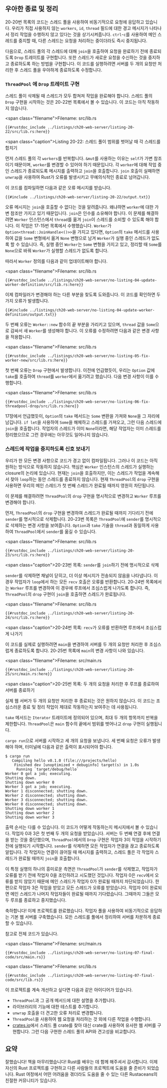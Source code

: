 ## 우아한 종료 및 정리

20-20번 목록의 코드는 스레드 풀을 사용하여 비동기적으로 요청에 응답하고 있습니다. 우리가 직접 사용하지 않는 `workers`, `id`, `thread` 필드에 대한 경고 메시지가 나타나서 정리 작업을 수행하지 않고 있다는 것을 상기시켜줍니다. `ctrl`-`c`를 사용하여 메인 스레드를 중지할 때, 다른 스레드는 요청을 처리하는 중이더라도 즉시 중지됩니다.

다음으로, 스레드 풀의 각 스레드에 대해 `join`을 호출하여 요청을 완료하기 전에 종료되도록 `Drop` 트레이트를 구현합니다. 또한 스레드가 새로운 요청을 수신하는 것을 중지하고 종료하도록 하는 방법을 구현합니다. 이 코드를 실행하려면 서버를 두 개의 요청만 처리한 후 스레드 풀을 우아하게 종료하도록 수정합니다.

### `ThreadPool` 에 `Drop` 트레이트 구현

스레드 풀이 삭제될 때 스레드가 모두 합쳐져 작업을 완료해야 합니다. 스레드 풀의 `Drop` 구현을 시작하는 것은 20-22번 목록에서 볼 수 있습니다. 이 코드는 아직 작동하지 않습니다.

<span class=\"filename\">Filename: src/lib.rs</span>

```rust,ignore,does_not_compile
{{#rustdoc_include ../listings/ch20-web-server/listing-20-22/src/lib.rs:here}}
```

<span class=\"caption\">Listing 20-22: 스레드 풀이 범위를 벗어날 때 각 스레드를 합치기</span>

먼저 스레드 풀의 각 `workers`를 반복합니다. `&mut`를 사용하는 이유는 `self`가 가변 참조이기 때문이며, `worker`를 변경할 수 있어야 하기 때문입니다. 각 `worker`에 대해 작업 중인 스레드가 종료되도록 메시지를 출력하고 `join`을 호출합니다. `join` 호출이 실패하면 `unwrap`을 사용하여 Rust가 오류를 발생시키고 무예의식적인 종료로 넘어갑니다.

이 코드를 컴파일하면 다음과 같은 오류 메시지를 받습니다.

```console
{{#include ../listings/ch20-web-server/listing-20-22/output.txt}}
```

오류 메시지는 `join`을 호출할 수 없다는 것을 알려줍니다. 왜냐하면 `worker`에 대한 가변 참조만 가지고 있기 때문입니다. `join`은 인수를 소유해야 합니다. 이 문제를 해결하려면 `Worker` 인스턴스에서 `thread`를 옮겨 `join`이 스레드를 소비할 수 있도록 해야 합니다. 이 작업은 17-15번 목록에서 수행했습니다. `Worker`가 `Option<thread::JoinHandle<()>>`을 가지고 있다면, `Option`의 `take` 메서드를 사용하여 값을 `Some` 변형에서 옮겨 `None` 변형으로 남겨 `Worker`가 실행 중인 스레드가 없도록 할 수 있습니다. 즉, 실행 중인 `Worker`는 `Some` 변형을 가지고 있고, 정리할 때 `Some`를 `None`으로 바꿔 `Worker`가 실행할 스레드가 없도록 합니다.

따라서 `Worker` 정의를 다음과 같이 업데이트해야 합니다.

<span class=\"filename\">Filename: src/lib.rs</span>

```rust,ignore,does_not_compile
{{#rustdoc_include ../listings/ch20-web-server/no-listing-04-update-worker-definition/src/lib.rs:here}}
```

이제 컴파일러가 변경해야 하는 다른 부분을 찾도록 도와줍니다. 이 코드를 확인하면 두 가지 오류가 발생합니다.

```console
{{#include ../listings/ch20-web-server/no-listing-04-update-worker-definition/output.txt}}
```

두 번째 오류는 `Worker::new` 함수의 끝 부분을 가리키고 있으며, `thread` 값을 `Some`으로 감싸서 새 `Worker`를 생성해야 합니다. 이 오류를 수정하려면 다음과 같은 변경 사항을 적용합니다.

<span class=\"filename\">Filename: src/lib.rs</span>

```rust,ignore,does_not_compile
{{#rustdoc_include ../listings/ch20-web-server/no-listing-05-fix-worker-new/src/lib.rs:here}}
```

첫 번째 오류는 `Drop` 구현에서 발생합니다. 이전에 언급했듯이, 우리는 `Option` 값에 `take`를 호출하여 `thread`를 `worker`에서 옮기려고 했습니다. 다음 변경 사항이 이를 수행합니다.

<span class=\"filename\">Filename: src/lib.rs</span>

```rust,ignore,not_desired_behavior
{{#rustdoc_include ../listings/ch20-web-server/no-listing-06-fix-threadpool-drop/src/lib.rs:here}}
```

17장에서 언급했듯이, `Option`의 `take` 메서드는 `Some` 변환을 가져와 `None`을 그 자리에 남깁니다. `if let`을 사용하여 `Some`을 해체하고 스레드를 가져오고, 그런 다음 스레드에 `join`을 호출합니다. 작업자의 스레드가 이미 `None`이라면, 해당 작업자는 이미 스레드를 정리했으므로 그런 경우에는 아무것도 일어나지 않습니다.

### 스레드에 작업을 중지하도록 신호 보내기

우리가 한 모든 변경 사항으로 코드가 경고 없이 컴파일됩니다. 그러나 이 코드는 아직 원하는 방식으로 작동하지 않습니다. 핵심은 `Worker` 인스턴스의 스레드가 실행하는 closure의 논리에 있습니다. 현재는 `join`을 호출하지만, 이는 스레드가 작업을 계속해서 찾아 `loop`하는 동안 스레드를 종료하지 않습니다. 현재 `ThreadPool`의 `drop` 구현을 사용하면 우리의 메인 스레드가 첫 번째 스레드가 완료될 때까지 영원히 차단됩니다.

이 문제를 해결하려면 `ThreadPool`의 `drop` 구현을 명시적으로 변경하고 `Worker` 루프를 변경해야 합니다.

먼저, `ThreadPool`의 `drop` 구현을 변경하여 스레드가 완료될 때까지 기다리기 전에 `sender`를 명시적으로 삭제합니다. 20-23번 목록은 `ThreadPool`에 `sender`를 명시적으로 삭제하는 변경 사항을 보여줍니다. `Option`과 `take` 기술을 `thread`과 동일하게 사용하여 `ThreadPool`에서 `sender`를 옮길 수 있습니다.

<span class=\"filename\">Filename: src/lib.rs</span>

```rust,noplayground,not_desired_behavior
{{#rustdoc_include ../listings/ch20-web-server/listing-20-23/src/lib.rs:here}}
```

<span class=\"caption\">20-23번 목록: `sender`를 `join`하기 전에 명시적으로 삭제</span>

`sender`를 삭제하면 채널이 닫히고, 더 이상 메시지가 전송되지 않음을 나타냅니다. 이 경우 작업자가 `loop`에서 하는 모든 `recv` 호출은 오류를 반환합니다. 20-24번 목록에서는 `Worker` 루프를 변경하여 이 경우에 루프에서 조심스럽게 나가도록 합니다. 즉, `ThreadPool`의 `drop` 구현이 `join`을 호출하면 스레드가 완료됩니다.

<span class=\"filename\">Filename: src/lib.rs</span>

```rust,noplayground
{{#rustdoc_include ../listings/ch20-web-server/listing-20-24/src/lib.rs:here}}
```

<span class=\"caption\">20-24번 목록: `recv`가 오류를 반환하면 루프에서 조심스럽게 나가기</span>

이 코드를 실제로 실행하려면 `main`을 변경하여 서버를 두 개의 요청만 처리한 후 조심스럽게 종료하도록 합니다. 20-25번 목록에 `main`의 변경 사항이 나와 있습니다.

<span class=\"filename\">Filename: src/main.rs</span>

```rust,ignore
{{#rustdoc_include ../listings/ch20-web-server/listing-20-25/src/main.rs:here}}
```

<span class=\"caption\">20-25번 목록: 두 개의 요청을 처리한 후 루프를 종료하여 서버를 종료하기</span>

실제 웹 서버가 두 개의 요청만 처리한 후 종료되는 것은 원하지 않습니다. 이 코드는 조심스러운 종료 및 정리 작업이 제대로 작동하는지 보여주는 데 사용됩니다.

`take` 메서드는 `Iterator` 트레이트에 정의되어 있으며, 최대 두 개의 항목까지 반복을 제한합니다. `ThreadPool`은 `main` 함수의 끝에서 범위를 벗어나고 `drop` 구현이 실행됩니다.

`cargo run`으로 서버를 시작하고 세 개의 요청을 보냅니다. 세 번째 요청은 오류가 발생해야 하며, 터미널에 다음과 같은 출력이 표시되어야 합니다.

<!-- manual-regeneration
"


cd listings/ch20-web-server/listing-20-25
cargo run
curl http://127.0.0.1:7878
curl http://127.0.0.1:7878
curl http://127.0.0.1:7878
세 번째 요청은 서버가 종료되었기 때문에 오류가 발생합니다
출력을 복사하세요
자동화할 수 없습니다. 출력은 요청을 보내는 데 달려 있습니다
-->

```console
$ cargo run
   Compiling hello v0.1.0 (file:///projects/hello)
    Finished dev [unoptimized + debuginfo] target(s) in 1.0s
     Running `target/debug/hello`
Worker 0 got a job; executing.
Shutting down.
Shutting down worker 0
Worker 3 got a job; executing.
Worker 1 disconnected; shutting down.
Worker 2 disconnected; shutting down.
Worker 3 disconnected; shutting down.
Worker 0 disconnected; shutting down.
Shutting down worker 1
Shutting down worker 2
Shutting down worker 3
```

출력 순서는 다를 수 있습니다. 이 코드가 어떻게 작동하는지 메시지에서 볼 수 있습니다. 작업자 0과 3은 첫 번째 두 개의 요청을 받았습니다. 서버는 두 번째 연결 후에 연결을 받는 것을 중단했으며, `ThreadPool`에서의 `Drop` 구현은 작업자 3이 작업을 시작하기 전에 실행되기 시작합니다. `sender`를 삭제하면 모든 작업자가 연결을 끊고 종료하도록 알립니다. 각 작업자는 연결이 끊어질 때 메시지를 출력하고, 스레드 풀은 각 작업자 스레드가 완료될 때까지 `join`을 호출합니다.

이 특정 실행의 하나의 흥미로운 측면은 `ThreadPool`가 `sender`를 삭제했고, 작업자가 오류를 받기 전에 작업자 0을 조인하려고 시도했던 것입니다. 작업자 0은 `recv`에서 오류를 받지 않았기 때문에 메인 스레드가 작업자 0가 완료될 때까지 차단되었습니다. 한편으로 작업자 3은 작업을 받았고 모든 스레드가 오류를 받았습니다. 작업자 0이 완료되면 메인 스레드가 나머지 작업자들이 완료될 때까지 기다렸습니다. 그때까지 그들은 모두 루프를 종료하고 중지했습니다.

축하합니다! 이제 프로젝트를 완료했습니다. 작업자 풀을 사용하여 비동기적으로 응답하는 기본 웹 서버를 구축했습니다. 모든 스레드를 풀에서 정리하여 서버를 차분하게 종료할 수 있습니다.

참고로 전체 코드가 있습니다.

<span class=\"filename\">Filename: src/main.rs</span>

```rust,ignore
{{#rustdoc_include ../listings/ch20-web-server/no-listing-07-final-code/src/main.rs}}
```

<span class=\"filename\">Filename: src/lib.rs</span>

```rust,noplayground
{{#rustdoc_include ../listings/ch20-web-server/no-listing-07-final-code/src/lib.rs}}
```

이 프로젝트를 계속 개선하고 싶다면 다음과 같은 아이디어가 있습니다.

* `ThreadPool`과 그 공개 메서드에 대한 설명을 추가합니다.
* 라이브러리의 기능에 대한 테스트를 추가합니다.
* `unwrap` 호출을 더 견고한 오류 처리로 변경합니다.
* `ThreadPool`을 사용하여 웹 요청을 처리하는 것 외에 다른 작업을 수행합니다.
* [crates.io](https://crates.io/)에서 스레드 풀 crate를 찾아 대신 crate를 사용하여 유사한 웹 서버를 구현합니다. 그런 다음 구현한 스레드 풀의 API와 견고성을 비교합니다.

## 요약

잘했습니다! 책을 마무리했습니다! Rust를 배우는 데 함께 해주셔서 감사합니다. 이제 자신의 Rust 프로젝트를 구현하고 다른 사람들의 프로젝트에 도움을 줄 준비가 되었습니다. Rust 여정에서 어떤 어려움을 겪더라도 도움을 줄 수 있는 다른 Rustaceans의 친절한 커뮤니티가 있습니다.
